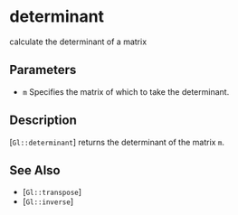 # determinant
calculate the determinant of a matrix

## Parameters
- `m`
  Specifies the matrix of which to take the determinant.

## Description
[`Gl::determinant`] returns the determinant of the matrix `m`.

## See Also
- [`Gl::transpose`]
- [`Gl::inverse`]
